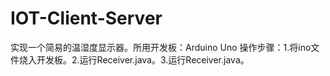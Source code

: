 # IOT-Client-Server
实现一个简易的温湿度显示器。所用开发板：Arduino Uno
操作步骤：1.将ino文件烧入开发板。2.运行Receiver.java。3.运行Receiver.java。

